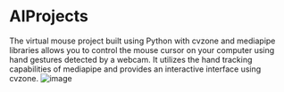# AIProjects
The virtual mouse project built using Python with cvzone and mediapipe libraries allows you to control the mouse cursor on your computer using hand gestures detected by a webcam. It utilizes the hand tracking capabilities of mediapipe and provides an interactive interface using cvzone.
![image](https://github.com/Apekshasoni06/AIProjects/assets/84591271/6053d36a-2d25-4739-9d38-108cdad0ebfa)
